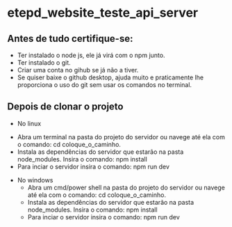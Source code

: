 # etepd_website_teste_api_server

## Antes de tudo certifique-se:

  * Ter instalado o node js, ele já virá com o npm junto.
  * Ter instalado o git.
  * Criar uma conta no gihub se já não a tiver.
  * Se quiser baixe o github desktop, ajuda muito e praticamente lhe proporciona o uso do git sem usar os comandos no terminal.

## Depois de clonar o projeto

  * No linux
   - Abra um terminal na pasta do projeto do servidor ou navege até ela com o comando: cd coloque_o_caminho.
   - Instala as dependências do servidor que estarão na pasta node_modules. Insira o comando: npm install
   - Para inciar o servidor insira o comando: npm run dev

  * No windows
    - Abra um cmd/power shell na pasta do projeto do servidor ou navege até ela com o comando: cd coloque_o_caminho.
    - Instala as dependências do servidor que estarão na pasta node_modules. Insira o comando: npm install
    - Para inciar o servidor insira o comando: npm run dev

